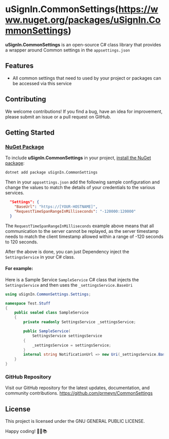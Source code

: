 ﻿# uSignIn.CommonSettings(https://www.nuget.org/packages/uSignIn.CommonSettings)

**uSignIn.CommonSettings** is an open-source C# class library that provides a wrapper around Common settings in the `appsettings.json`

## Features

- All common settings that need to used by your project or packages can be accessed via this service


## Contributing

We welcome contributions! If you find a bug, have an idea for improvement, please submit an issue or a pull request on GitHub.

## Getting Started

### [NuGet Package](https://www.nuget.org/packages/uSignIn.CommonSettings)

To include **uSignIn.CommonSettings** in your project, [install the NuGet package](https://www.nuget.org/packages/uSignIn.CommonSettings):

```bash
dotnet add package uSignIn.CommonSettings
```
Then in your `appsettings.json` add the following sample configuration and change the values to match the details of your credentials to the various services.
```json
  "Settings": {
    "BaseUrl": "https://[YOUR-HOSTNAME]",
    "RequestTimeSpanRangeInMilliseconds": "-120000:120000"
  }
  ```
The `RequestTimeSpanRangeInMilliseconds` example above means that all communication to the server cannot be replayed, as the server timestamp needs to match the client timestamp allowed within a range of -120 seconds to 120 seconds.

After the above is done, you can just Dependency inject the `SettingsService` in your C# class.

#### For example:

Here is a Sample Service `SampleService` C# class that injects the `SettingsService` and then uses the `_settingsService.BaseUri`

```csharp
using uSignIn.CommonSettings.Settings;

namespace Test.Stuff
{
	public sealed class SampleService
	{
		private readonly SettingsService _settingsService;

		public SampleService(
			SettingsService settingsService
		{
			_settingsService = settingsService;
		}
		internal string NotificationUrl => new Uri(_settingsService.BaseUri, "/helloWorld").ToString();
	}
}
```

### GitHub Repository
Visit our GitHub repository for the latest updates, documentation, and community contributions.
https://github.com/prmeyn/CommonSettings


## License

This project is licensed under the GNU GENERAL PUBLIC LICENSE.

Happy coding! 🚀🌐📚




